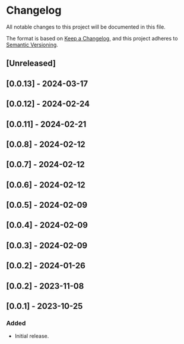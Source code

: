 # Changelog

All notable changes to this project will be documented in this file.

The format is based on [Keep a Changelog](https://keepachangelog.com/en/1.0.0/),
and this project adheres to [Semantic Versioning](https://semver.org/spec/v2.0.0.html).

## [Unreleased]

## [0.0.13] - 2024-03-17

## [0.0.12] - 2024-02-24

## [0.0.11] - 2024-02-21

## [0.0.8] - 2024-02-12

## [0.0.7] - 2024-02-12

## [0.0.6] - 2024-02-12

## [0.0.5] - 2024-02-09

## [0.0.4] - 2024-02-09

## [0.0.3] - 2024-02-09

## [0.0.2] - 2024-01-26

## [0.0.2] - 2023-11-08

## [0.0.1] - 2023-10-25

### Added

- Initial release.
